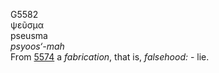 G5582  
ψεῦσμα  
pseusma  
*psyoos‘-mah*  
From [5574](g5574) a *fabrication*, that is, *falsehood:* - lie.  
